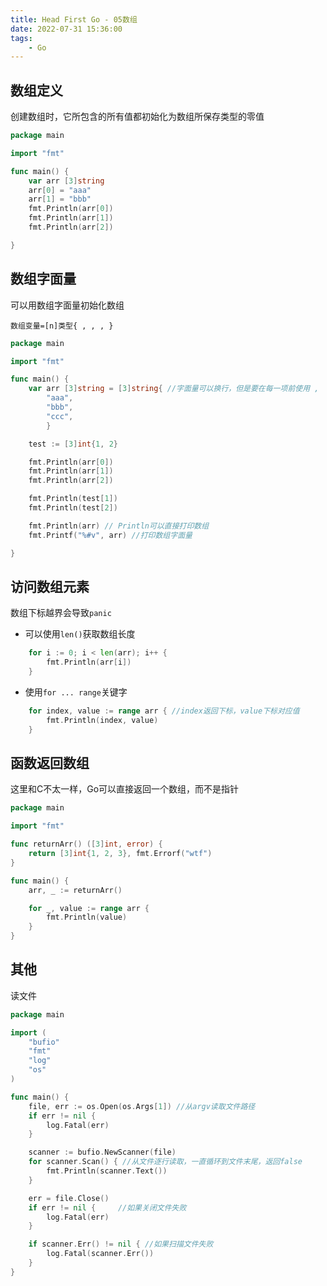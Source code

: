 ```yaml
---
title: Head First Go - 05数组
date: 2022-07-31 15:36:00
tags:
    - Go
---
```


## 数组定义

创建数组时，它所包含的所有值都初始化为数组所保存类型的零值

```go
package main

import "fmt"

func main() {
	var arr [3]string
	arr[0] = "aaa"
	arr[1] = "bbb"
	fmt.Println(arr[0])
	fmt.Println(arr[1])
	fmt.Println(arr[2])

}
```
## 数组字面量
可以用数组字面量初始化数组

`数组变量=[n]类型{ , , , }`

```go
package main

import "fmt"

func main() {
	var arr [3]string = [3]string{ //字面量可以换行，但是要在每一项前使用 ,
        "aaa",
		"bbb",
		"ccc",
        }

	test := [3]int{1, 2}

	fmt.Println(arr[0])
	fmt.Println(arr[1])
	fmt.Println(arr[2])

	fmt.Println(test[1])
	fmt.Println(test[2])

    fmt.Println(arr) // Println可以直接打印数组
    fmt.Printf("%#v", arr) //打印数组字面量

}

```

## 访问数组元素

数组下标越界会导致`panic`

- 可以使用`len()`获取数组长度
```go
	for i := 0; i < len(arr); i++ {
		fmt.Println(arr[i])
	}
```

- 使用`for ... range`关键字

```go
	for index, value := range arr { //index返回下标，value下标对应值
		fmt.Println(index, value)
	}
```

## 函数返回数组

这里和C不太一样，Go可以直接返回一个数组，而不是指针

```go
package main

import "fmt"

func returnArr() ([3]int, error) {
	return [3]int{1, 2, 3}, fmt.Errorf("wtf")
}

func main() {
	arr, _ := returnArr()

	for _, value := range arr {
		fmt.Println(value)
	}
}
```

## 其他

读文件
```go
package main

import (
	"bufio"
	"fmt"
	"log"
	"os"
)

func main() {
	file, err := os.Open(os.Args[1]) //从argv读取文件路径
	if err != nil {
		log.Fatal(err)
	}

	scanner := bufio.NewScanner(file)
	for scanner.Scan() { //从文件逐行读取，一直循环到文件末尾，返回false
		fmt.Println(scanner.Text())
	}

	err = file.Close()
	if err != nil {     //如果关闭文件失败
		log.Fatal(err)
	}

	if scanner.Err() != nil { //如果扫描文件失败
		log.Fatal(scanner.Err())
	}
}
```